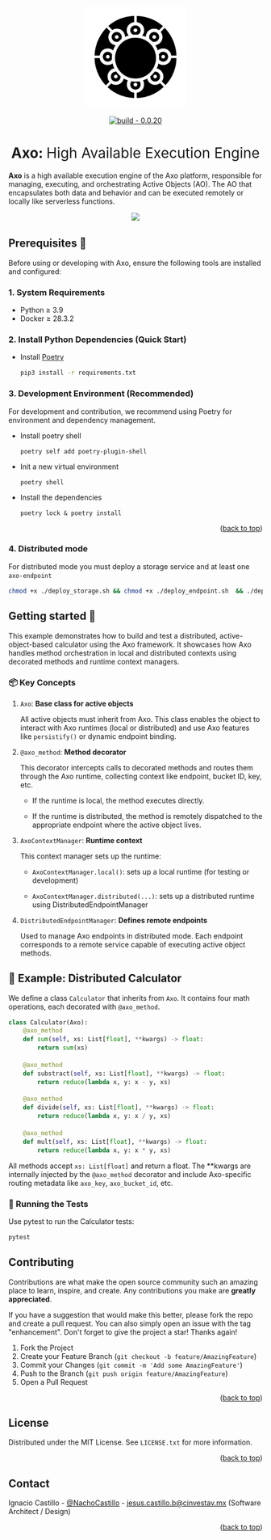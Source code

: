 <p align="center">
  <img width="200" src="./assets/logo.png" />
</p>

<div align=center>
<a href="https://test.pypi.org/project/mictlanx/"><img src="https://img.shields.io/badge/build-0.0.20-2ea44f?logo=Logo&logoColor=%23000" alt="build - 0.0.20"></a>
</div>
<div align=center>
	<h1>Axo: <span style="font-weight:normal;"> High Available Execution Engine</span></h1>
</div>

**Axo** is a high available execution engine of the Axo platform, responsible for managing, executing, and orchestrating Active Objects (AO). The AO that encapsulates both data and behavior and can be executed remotely or locally like serverless functions.
<!-- **Axo** is a prototype active object system for intensive application. For now the source code is kept private, and it is for the exclusive use of the *Muyal-ilal* research group.  -->


<p align="center">
  <!-- <img width="750" src="./assets/activex_01.png" /> -->
  <img width="750" src="./assets/arch.gif" />
</p>


## Prerequisites 🧾
Before using or developing with Axo, ensure the following tools are installed and configured:

### 1. System Requirements
  - Python ≥ 3.9
  - Docker ≥ 28.3.2
### 2. Install Python Dependencies (Quick Start)
- Install [Poetry](https://python-poetry.org/)
  ```bash
  pip3 install -r requirements.txt
  ```
### 3. Development Environment (Recommended)
For development and contribution, we recommend using Poetry for environment and dependency management.

- Install poetry shell
  ```
  poetry self add poetry-plugin-shell
  ```
- Init a new virtual environment 
  ```
  poetry shell
  ```
- Install the dependencies
  ```
  poetry lock & poetry install
  ```

<p align="right">(<a href="#top">back to top</a>)</p>

### 4. Distributed mode 
For distributed mode you must deploy a storage service and at least one ```axo-endpoint```

```bash
chmod +x ./deploy_storage.sh && chmod +x ./deploy_endpoint.sh  && ./deploy_storage.sh && deploy_endpoint.sh
```

## Getting started 🚀

This example demonstrates how to build and test a distributed, active-object-based calculator using the Axo framework. It showcases how Axo handles method orchestration in local and distributed contexts using decorated methods and runtime context managers.

### 📦 Key Concepts

1. ```Axo```: **Base class for active objects**

    All active objects must inherit from Axo. This class enables the object to interact with Axo runtimes (local or distributed) and use Axo features like ```persistify()``` or dynamic endpoint binding.

2. ```@axo_method```: **Method decorator**

    This decorator intercepts calls to decorated methods and routes them through the Axo runtime, collecting context like endpoint, bucket ID, key, etc.

    - If the runtime is local, the method executes directly.

    - If the runtime is distributed, the method is remotely dispatched to the appropriate endpoint where the active object lives.

3. ```AxoContextManager```: **Runtime context**

    This context manager sets up the runtime:

    - ```AxoContextManager.local()```: sets up a local runtime (for testing or development)

    - ```AxoContextManager.distributed(...)```: sets up a distributed runtime using DistributedEndpointManager

4. ```DistributedEndpointManager```: **Defines remote endpoints**

    Used to manage Axo endpoints in distributed mode. Each endpoint corresponds to a remote service capable of executing active object methods.

## 📐 Example: Distributed Calculator
We define a class ```Calculator``` that inherits from ```Axo```. It contains four math operations, each decorated with ```@axo_method```.

```python
class Calculator(Axo):
    @axo_method
    def sum(self, xs: List[float], **kwargs) -> float:
        return sum(xs)

    @axo_method
    def substract(self, xs: List[float], **kwargs) -> float:
        return reduce(lambda x, y: x - y, xs)

    @axo_method
    def divide(self, xs: List[float], **kwargs) -> float:
        return reduce(lambda x, y: x / y, xs)

    @axo_method
    def mult(self, xs: List[float], **kwargs) -> float:
        return reduce(lambda x, y: x * y, xs)
```
All methods accept ```xs: List[float]``` and return a float. The **kwargs are internally injected by the ```@axo_method``` decorator and include Axo-specific routing metadata like ```axo_key```, ```axo_bucket_id```, etc.


### 🧪 Running the Tests
Use pytest to run the Calculator tests:
```bash
pytest 
```

<!-- CONTRIBUTING -->
## Contributing

Contributions are what make the open source community such an amazing place to learn, inspire, and create. Any contributions you make are **greatly appreciated**.

If you have a suggestion that would make this better, please fork the repo and create a pull request. You can also simply open an issue with the tag "enhancement".
Don't forget to give the project a star! Thanks again!

1. Fork the Project
2. Create your Feature Branch (`git checkout -b feature/AmazingFeature`)
3. Commit your Changes (`git commit -m 'Add some AmazingFeature'`)
4. Push to the Branch (`git push origin feature/AmazingFeature`)
5. Open a Pull Request

<p align="right">(<a href="#top">back to top</a>)</p>



<!-- LICENSE -->
## License

Distributed under the MIT License. See `LICENSE.txt` for more information.

<p align="right">(<a href="#top">back to top</a>)</p>



<!-- CONTACT -->
## Contact


 Ignacio Castillo - [@NachoCastillo]() - jesus.castillo.b@cinvestav.mx (Software Architect / Design)

<p align="right">(<a href="#top">back to top</a>)</p>
